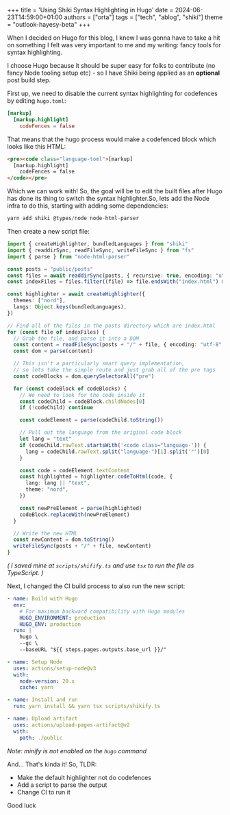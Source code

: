 +++
title = 'Using Shiki Syntax Highlighting in Hugo'
date = 2024-06-23T14:59:00+01:00
authors = ["orta"]
tags = ["tech", "ablog", "shiki"]
theme = "outlook-hayesy-beta"
+++

When I decided on Hugo for this blog, I knew I was gonna have to take a hit on something I felt was very important to me and my writing: fancy tools for syntax highlighting.

I choose Hugo because it should be super easy for folks to contribute (no fancy Node tooling setup etc) - so I have Shiki being applied as an **optional** post build step.

First up, we need to disable the current syntax highlighting for codefences by editing `hugo.toml`:

```toml
[markup]
  [markup.highlight]
    codeFences = false
```

That means that the hugo process would make a codefenced block which looks like this HTML:

```html
<pre><code class="language-toml">[markup]
  [markup.highlight]
    codeFences = false
</code></pre>
```

Which we can work with! So, the goal will be to edit the built files after Hugo has done its thing to switch the syntax highlighter.So, lets add the Node infra to do this, starting with adding some dependencies:

```ts
yarn add shiki @types/node node-html-parser
```

Then create a new script file:

```ts
import { createHighlighter, bundledLanguages } from "shiki"
import { readdirSync, readFileSync, writeFileSync } from "fs"
import { parse } from "node-html-parser"

const posts = "public/posts"
const files = await readdirSync(posts, { recursive: true, encoding: "utf-8" })
const indexFiles = files.filter((file) => file.endsWith("index.html") && file.split("/").length > 3)

const highlighter = await createHighlighter({
  themes: ["nord"],
  langs: Object.keys(bundledLanguages),
})

// Find all of the files in the posts directory which are index.html
for (const file of indexFiles) {
  // Grab the file, and parse it into a DOM
  const content = readFileSync(posts + "/" + file, { encoding: "utf-8" })
  const dom = parse(content)

  // This isn't a particularly smart query implementation,
  // so lets take the simple route and just grab all of the pre tags
  const codeBlocks = dom.querySelectorAll("pre")

  for (const codeBlock of codeBlocks) {
    // We need to look for the code inside it
    const codeChild = codeBlock.childNodes[0]
    if (!codeChild) continue

    const codeElement = parse(codeChild.toString())

    // Pull out the language from the original code block
    let lang = "text"
    if (codeChild.rawText.startsWith('<code class="language-')) {
      lang = codeChild.rawText.split("language-")[1].split('"')[0]
    }

    const code = codeElement.textContent
    const highlighted = highlighter.codeToHtml(code, {
      lang: lang || "text",
      theme: "nord",
    })

    const newPreElement = parse(highlighted)
    codeBlock.replaceWith(newPreElement)
  }

  // Write the new HTML
  const newContent = dom.toString()
  writeFileSync(posts + "/" + file, newContent)
}
```

_( I saved mine at `scripts/shifify.ts` and use `tsx` to run the file as TypeScript. )_

Next, I changed the CI build process to also run the new script:

```yml
- name: Build with Hugo
  env:
    # For maximum backward compatibility with Hugo modules
    HUGO_ENVIRONMENT: production
    HUGO_ENV: production
  run: |
    hugo \
    --gc \
    --baseURL "${{ steps.pages.outputs.base_url }}/"  

- name: Setup Node
  uses: actions/setup-node@v3
  with:
    node-version: 20.x
    cache: yarn

- name: Install and run
  run: yarn install && yarn tsx scripts/shikify.ts

- name: Upload artifact
  uses: actions/upload-pages-artifact@v2
  with:
    path: ./public

```

_Note: minify is not enabled on the `hugo` command_

And... That's kinda it! So, TLDR:

- Make the default highlighter not do codefences
- Add a script to parse the output
- Change CI to run it

Good luck